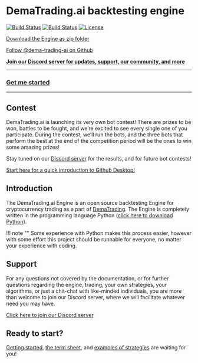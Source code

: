 # DemaTrading.ai backtesting engine

[![Build Status](https://img.shields.io/github/forks/dema-trading-ai/engine.svg)](https://github.com/dema-trading-ai/engine)
[![Build Status](https://img.shields.io/github/stars/dema-trading-ai/engine.svg)](https://github.com/dema-trading-ai/engine)
[![License](https://img.shields.io/github/license/dema-trading-ai/engine.svg)](https://github.com/dema-trading-ai/engine)

<a class="github-button" href="https://github.com/dema-trading-ai/engine/archive/main.zip" data-icon="octicon-cloud-download" data-size="large" aria-label="Clone dema-trading-ai/engine on GitHub">Download the Engine as zip folder</a>

<a class="github-button" href="https://github.com/dema-trading-ai" data-size="large" aria-label="Follow @dema-trading-ai on GitHub">Follow @dema-trading-ai on Github</a>

**[Join our Discord server for updates, support, our community, and more](https://discord.gg/WXxjtNzjEx)**

***

### [Get me started](https://docs.dematrading.ai/getting_started/installation/installation/)

***

## Contest

DemaTrading.ai is launching its very own bot contest! There are prizes to be won, battles to be fought, and we’re excited
to see every single one of you participate. During the contest, we’ll run the bots, and the three bots that perform the best at the end of the competition period will be the ones to win some amazing prizes!

Stay tuned on our [Discord server](https://discord.gg/WXxjtNzjEx) for the results, and for future bot contests!


[Start here for a quick introduction to Github Desktop!](https://docs.dematrading.ai/getting_started/installation/github_desktop/)


## Introduction

The DemaTrading.ai Engine is an open source backtesting Engine for cryptocurrency trading as a part of
[DemaTrading](https://DemaTrading.ai). The Engine is completely written in the programming language Python
([click here to download Python](https://www.python.org/downloads/)).

!!! note ""
    Some experience with Python makes this process easier, however with some effort this project should be runnable for 
    everyone, no matter your experience with coding.


## Support

For any questions not covered by the documentation, or for further questions regarding the engine, trading, your own
strategies, your algorithms, or just a chit-chat with like-minded individuals, you are more than welcome to join our
Discord server, where we will facilitate whatever need you may have.

[Click here to join our Discord server](https://discord.gg/WXxjtNzjEx)

## Ready to start?

[Getting started](https://docs.dematrading.ai/getting_started/installation/installation/),
[the term sheet](https://docs.dematrading.ai/getting_started/trading101/termsheet/),
and [examples of strategies](https://docs.dematrading.ai/getting_started/strategies/strategyexamples/) are waiting for you!

